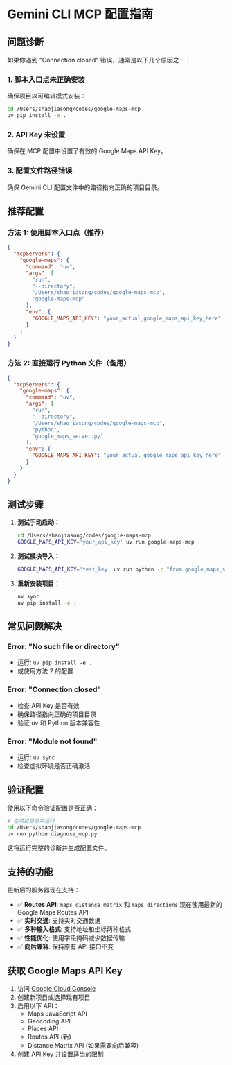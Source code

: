 # Gemini CLI MCP 配置指南

## 问题诊断

如果你遇到 "Connection closed" 错误，通常是以下几个原因之一：

### 1. 脚本入口点未正确安装

确保项目以可编辑模式安装：

```bash
cd /Users/shaojiasong/codes/google-maps-mcp
uv pip install -e .
```

### 2. API Key 未设置

确保在 MCP 配置中设置了有效的 Google Maps API Key。

### 3. 配置文件路径错误

确保 Gemini CLI 配置文件中的路径指向正确的项目目录。

## 推荐配置

### 方法 1: 使用脚本入口点（推荐）

```json
{
  "mcpServers": {
    "google-maps": {
      "command": "uv",
      "args": [
        "run",
        "--directory",
        "/Users/shaojiasong/codes/google-maps-mcp",
        "google-maps-mcp"
      ],
      "env": {
        "GOOGLE_MAPS_API_KEY": "your_actual_google_maps_api_key_here"
      }
    }
  }
}
```

### 方法 2: 直接运行 Python 文件（备用）

```json
{
  "mcpServers": {
    "google-maps": {
      "command": "uv",
      "args": [
        "run",
        "--directory",
        "/Users/shaojiasong/codes/google-maps-mcp",
        "python",
        "google_maps_server.py"
      ],
      "env": {
        "GOOGLE_MAPS_API_KEY": "your_actual_google_maps_api_key_here"
      }
    }
  }
}
```

## 测试步骤

1. **测试手动启动：**
   ```bash
   cd /Users/shaojiasong/codes/google-maps-mcp
   GOOGLE_MAPS_API_KEY='your_api_key' uv run google-maps-mcp
   ```

2. **测试模块导入：**
   ```bash
   GOOGLE_MAPS_API_KEY='test_key' uv run python -c "from google_maps_server import mcp; print('✅ 导入成功')"
   ```

3. **重新安装项目：**
   ```bash
   uv sync
   uv pip install -e .
   ```

## 常见问题解决

### Error: "No such file or directory"
- 运行: `uv pip install -e .`
- 或使用方法 2 的配置

### Error: "Connection closed"  
- 检查 API Key 是否有效
- 确保路径指向正确的项目目录
- 验证 uv 和 Python 版本兼容性

### Error: "Module not found"
- 运行: `uv sync`
- 检查虚拟环境是否正确激活

## 验证配置

使用以下命令验证配置是否正确：

```bash
# 在项目目录中运行
cd /Users/shaojiasong/codes/google-maps-mcp
uv run python diagnose_mcp.py
```

这将运行完整的诊断并生成配置文件。

## 支持的功能

更新后的服务器现在支持：

- ✅ **Routes API**: `maps_distance_matrix` 和 `maps_directions` 现在使用最新的 Google Maps Routes API
- ✅ **实时交通**: 支持实时交通数据
- ✅ **多种输入格式**: 支持地址和坐标两种格式
- ✅ **性能优化**: 使用字段掩码减少数据传输
- ✅ **向后兼容**: 保持原有 API 接口不变

## 获取 Google Maps API Key

1. 访问 [Google Cloud Console](https://console.cloud.google.com/)
2. 创建新项目或选择现有项目
3. 启用以下 API：
   - Maps JavaScript API
   - Geocoding API
   - Places API
   - Routes API (新)
   - Distance Matrix API (如果需要向后兼容)
4. 创建 API Key 并设置适当的限制